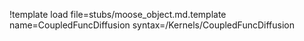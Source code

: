 !template load file=stubs/moose_object.md.template name=CoupledFuncDiffusion syntax=/Kernels/CoupledFuncDiffusion